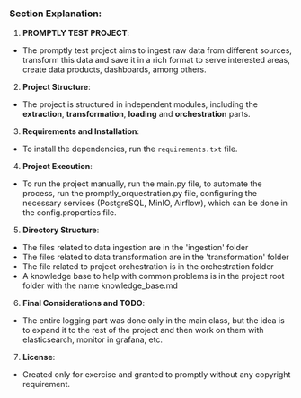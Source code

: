 
### Section Explanation:

1. **PROMPTLY TEST PROJECT**:
- The promptly test project aims to ingest raw data from different sources, transform this data and save it in a rich format to serve interested areas, create data products, dashboards, among others.

2. **Project Structure**:
- The project is structured in independent modules, including the **extraction**, **transformation**, **loading** and **orchestration** parts.

3. **Requirements and Installation**:
- To install the dependencies, run the `requirements.txt` file.

4. **Project Execution**:
- To run the project manually, run the main.py file, to automate the process, run the promptly_orquestration.py file, configuring the necessary services (PostgreSQL, MinIO, Airflow), which can be done in the config.properties file.

5. **Directory Structure**:
- The files related to data ingestion are in the 'ingestion' folder
- The files related to data transformation are in the 'transformation' folder
- The file related to project orchestration is in the orchestration folder
- A knowledge base to help with common problems is in the project root folder with the name knowledge_base.md

6. **Final Considerations and TODO**:
- The entire logging part was done only in the main class, but the idea is to expand it to the rest of the project and then work on them with elasticsearch, monitor in grafana, etc.

7. **License**:
- Created only for exercise and granted to promptly without any copyright requirement.
